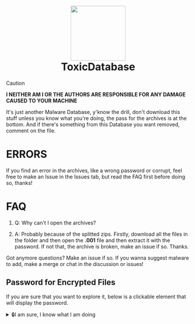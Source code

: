 <h1 align="center">
  <br>
  <img src=https://files.softicons.com/download/application-icons/malware-icons-by-deleket/ico/Radioactive.ico width="150">
  <br>
  ToxicDatabase
  <br>
</h1>


> [!CAUTION]
> **I NEITHER AM I OR THE AUTHORS ARE RESPONSIBLE FOR ANY DAMAGE CAUSED TO YOUR MACHINE**

It's just another Malware Database, y'know the drill, don't download this stuff unless you know what you're doing, the pass for the archives is at the bottom.
And if there's something from this Database you want removed, comment on the file.

# ERRORS
If you find an error in the archives, like a wrong password or corrupt, feel free to make an Issue in the Issues tab, but read the FAQ first before doing so, thanks!

# FAQ

1. Q: Why can't I open the archives?

2. A: Probably because of the splitted zips. Firstly, download all the files in the folder and then open the **.001** file and then extract it with the password. If not that, the archive is broken, make an issue if so. Thanks.

Got anymore questions? Make an issue if so.
If you wanna suggest malware to add, make a merge or chat in the discussion or issues!

## Password for Encrypted Files
If you are sure that you want to explore it, below is a clickable element that will display the password.
<details>
<summary>🔒I am sure, I know what I am doing</summary>

**infected**

